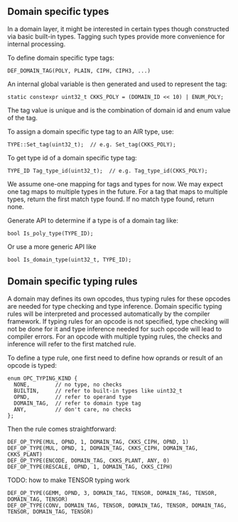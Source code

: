 ## Domain specific types
In a domain layer, it might be interested in certain types though constructed via basic built-in types. Tagging such types provide more convenience for internal processing.

To define domain specific type tags:
```
DEF_DOMAIN_TAG(POLY, PLAIN, CIPH, CIPH3, ...)
```
An internal global variable is then generated and used to represent the tag:
```
static constexpr uint32_t CKKS_POLY = (DOMAIN_ID << 10) | ENUM_POLY;
```
The tag value is unique and is the combination of domain id and enum value of the tag.

To assign a domain specific type tag to an AIR type, use:
```
TYPE::Set_tag(uint32_t);  // e.g. Set_tag(CKKS_POLY);
```

To get type id of a domain specific type tag:
```
TYPE_ID Tag_type_id(uint32_t);  // e.g. Tag_type_id(CKKS_POLY);
```
We assume one-one mapping for tags and types for now.
We may expect one tag maps to multiple types in the future.
For a tag that maps to multiple types, return the first match type found.
If no match type found, return none.

Generate API to determine if a type is of a domain tag like:
```
bool Is_poly_type(TYPE_ID);
```
Or use a more generic API like
```
bool Is_domain_type(uint32_t, TYPE_ID);
```

## Domain specific typing rules
A domain may defines its own opcodes, thus typing rules for these opcodes are needed for type checking and type inference.
Domain specific typing rules will be interpreted and processed automatically by the compiler framework.
If typing rules for an opcode is not specified, type checking will not be done for it and type inference needed for such opcode will lead to compiler errors.
For an opcode with multiple typing rules, the checks and inference will refer to the first matched rule.

To define a type rule, one first need to define how oprands or result of an opcode is typed:
```
enum OPC_TYPING_KIND {
  NONE,        // no type, no checks
  BUILTIN,     // refer to built-in types like uint32_t
  OPND,        // refer to operand type
  DOMAIN_TAG,  // refer to domain type tag
  ANY,         // don't care, no checks
};
```
Then the rule comes straightforward:
```
DEF_OP_TYPE(MUL, OPND, 1, DOMAIN_TAG, CKKS_CIPH, OPND, 1)
DEF_OP_TYPE(MUL, OPND, 1, DOMAIN_TAG, CKKS_CIPH, DOMAIN_TAG, CKKS_PLANT)
DEF_OP_TYPE(ENCODE, DOMAIN_TAG, CKKS_PLANT, ANY, 0)
DEF_OP_TYPE(RESCALE, OPND, 1, DOMAIN_TAG, CKKS_CIPH)
```

TODO: how to make TENSOR typing work
```
DEF_OP_TYPE(GEMM, OPND, 3, DOMAIN_TAG, TENSOR, DOMAIN_TAG, TENSOR, DOMAIN_TAG, TENSOR)
DEF_OP_TYPE(CONV, DOMAIN_TAG, TENSOR, DOMAIN_TAG, TENSOR, DOMAIN_TAG, TENSOR, DOMAIN_TAG, TENSOR)
```
